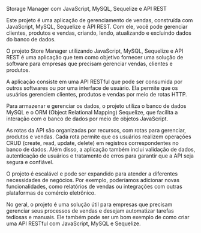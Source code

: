 Storage Manager com JavaScript, MySQL, Sequelize e API REST

Este projeto é uma aplicação de gerenciamento de vendas, construída com JavaScript, MySQL, Sequelize e API REST. Com ele, você pode gerenciar clientes, produtos e vendas, criando, lendo, atualizando e excluindo dados do banco de dados.

O projeto Store Manager utilizando JavaScript, MySQL, Sequelize e API REST é uma aplicação que tem como objetivo fornecer uma solução de software para empresas que precisam gerenciar vendas, clientes e produtos.

A aplicação consiste em uma API RESTful que pode ser consumida por outros softwares ou por uma interface de usuário. Ela permite que os usuários gerenciem clientes, produtos e vendas por meio de rotas HTTP.

Para armazenar e gerenciar os dados, o projeto utiliza o banco de dados MySQL e o ORM (Object Relational Mapping) Sequelize, que facilita a interação com o banco de dados por meio de objetos JavaScript.

As rotas da API são organizadas por recursos, com rotas para gerenciar, produtos e vendas. Cada rota permite que os usuários realizem operações CRUD (create, read, update, delete) em registros correspondentes no banco de dados. Além disso, a aplicação também inclui validação de dados, autenticação de usuários e tratamento de erros para garantir que a API seja segura e confiável.

O projeto é escalável e pode ser expandido para atender a diferentes necessidades de negócios. Por exemplo, poderíamos adicionar novas funcionalidades, como relatórios de vendas ou integrações com outras plataformas de comércio eletrônico.

No geral, o projeto é uma solução útil para empresas que precisam gerenciar seus processos de vendas e desejam automatizar tarefas tediosas e manuais. Ele também pode ser um bom exemplo de como criar uma API RESTful com JavaScript, MySQL e Sequelize.